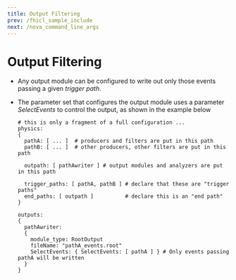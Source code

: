 ```yaml
---
title: Output Filtering
prev: /fhicl_sample_include
next: /nova_command_line_args
---
```


Output Filtering
================

* Any output module can be configured to write out only those events passing a given *trigger path*.
* The parameter set that configures the output module uses a parameter _SelectEvents_ to control the output,
  as shown in the example below

      # this is only a fragment of a full configuration ...
      physics:
      {
        pathA: [ ... ]  # producers and filters are put in this path
        pathB: [ ... ]  # other producers, other filters are put in this path
  
        outpath: [ pathAwriter ] # output modules and analyzers are put in this path
  
        trigger_paths: [ pathA, pathB ] # declare that these are "trigger paths"
        end_paths: [ outpath ]          # declare this is an "end path"
      }

      outputs:
      {
        pathAwriter:
        {
          module_type: RootOutput
          fileName: "pathA_events.root"
          SelectEvents: { SelectEvents: [ pathA ] } # Only events passing pathA will be written
        }
      }
  